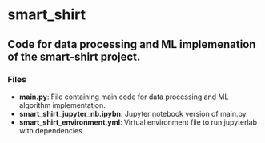 # smart_shirt

## Code for data processing and ML implemenation of the smart-shirt project.

### Files 

- **main.py**: File containing main code for data processing and ML algorithm implementation.
- **smart_shirt_jupyter_nb.ipybn**: Jupyter notebook version of main.py. 
- **smart_shirt_environment.yml**: Virtual environment file to run jupyterlab with dependencies.

